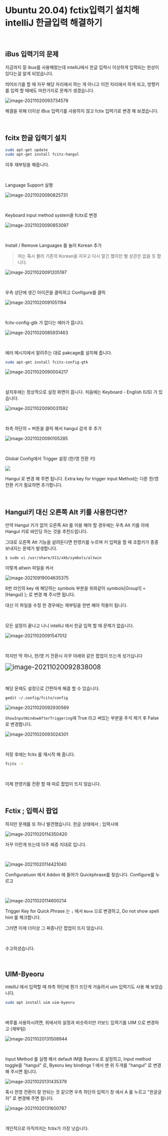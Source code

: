# Ubuntu 20.04) fctix입력기 설치해 intelliJ 한글입력 해결하기

​		

## iBus 입력기의 문제

지금까지 잘 ibus를 사용해왔는데 intelliJ에서 한글 입력시 이상하게 입력되는 현상이 있다는걸 알게 되었습니다.

띄어쓰기를 할 때 자꾸 해당 자리에서 하는 게 아니고 이전 자리에서 하게 되고, 방향키를 입력 할 때에도 마찬가지로 문제가 생겼습니다. 

![image-20211020093734578](https://raw.githubusercontent.com/Shane-Park/markdownBlog/master/OS/linux/ubuntu/fctix.assets/image-20211020093734578.webp)



해결을 위해 더이상 iBus 입력기를 사용하지 않고 fctix 입력기로 변경 해 보겠습니다.

​	

## fcitx 한글 입력기 설치

```bash
sudo apt-get update
sudo apt-get install fcitx-hangul
```

이후 재부팅을 해줍니다.

​	

Language Support 실행

![image-20211020090825731](https://raw.githubusercontent.com/Shane-Park/markdownBlog/master/OS/linux/ubuntu/fctix.assets/image-20211020090825731.webp)

​	

Keyboard input method system을 fcitx로 변경

![image-20211020090853097](https://raw.githubusercontent.com/Shane-Park/markdownBlog/master/OS/linux/ubuntu/fctix.assets/image-20211020090853097.webp)

​	

Install / Remove Languages 를 눌러 Korean 추가

> 저는 혹시 몰라 기존의 Korean을 지우고 다시 깔긴 했지만 별 상관은 없을 듯 합니다.

![image-20211020091205197](https://raw.githubusercontent.com/Shane-Park/markdownBlog/master/OS/linux/ubuntu/fctix.assets/image-20211020091205197.webp)

​		

우측 상단에 생긴 아이콘을 클릭하고 Configure를 클릭

![image-20211020091051194](https://raw.githubusercontent.com/Shane-Park/markdownBlog/master/OS/linux/ubuntu/fctix.assets/image-20211020091051194.webp)

​	

fcitx-config-gtk 가 없다는 에러가 뜹니다.

![image-20211020085931463](https://raw.githubusercontent.com/Shane-Park/markdownBlog/master/OS/linux/ubuntu/fctix.assets/image-20211020085931463.webp)

​	

에러 메시지에서 알려주는 대로 pakcage를 설치해 줍니다.

```bash
sudo apt-get install fcitx-config-gtk
```

![image-20211020090004217](https://raw.githubusercontent.com/Shane-Park/markdownBlog/master/OS/linux/ubuntu/fctix.assets/image-20211020090004217.webp)

​	

설치후에는 정상적으로 설정 화면이 뜹니다. 처음에는 Keyboard - English (US) 가 있습니다.

![image-20211020090031592](https://raw.githubusercontent.com/Shane-Park/markdownBlog/master/OS/linux/ubuntu/fctix.assets/image-20211020090031592.webp)

​		

좌측 하단의 + 버튼을 클릭 해서 hangul 검색 후 추가

![image-20211020090105285](https://raw.githubusercontent.com/Shane-Park/markdownBlog/master/OS/linux/ubuntu/fctix.assets/image-20211020090105285.webp)

​	

Global Config에서 Trigger 설정 (한/영 전환 키)

![](https://raw.githubusercontent.com/Shane-Park/markdownBlog/master/OS/linux/ubuntu/fctix.assets/image-20211020132717132.webp)

Hangul 로 변경 해 주면 됩니다. Extra key for trigger input Method는 다른 한/영 전환 키가 필요하면 추가합니다.

​		

## Hangul키 대신 오른쪽 Alt 키를 사용한다면?

만약 Hangul 키가 없어 오른쪽 Alt 를 이용 해야 할 경우에는 우측 Alt 키를 아에 Hangul 키로 바인딩 하는 것을 추천드립니다.

그대로 오른쪽 Alt 기능을 살려둔다면 한영키를 누르며 키 입력을 할 때 조합키가 종종 보내지는 문제가 발생합니다.

```
$ sudo vi /usr/share/X11/xkb/symbols/altwin
```

이렇게 altwin 파일을 켜서

![image-20210919004635375](https://raw.githubusercontent.com/Shane-Park/markdownBlog/master/OS/linux/ubuntu/fctix.assets/image-20210919004635375.webp)

 6번 라인의 key 에 해당하는 symbols 부분을 위와같이 symbols\[Group1\] = \[Hangul\] }; 로 변경 해 주시면 됩니다.

대신 이 파일을 수정 한 경우에는 재부팅을 한번 해야 적용이 됩니다.

​		

모든 설정이 끝나고 나니 intelliJ 에서 한글 입력 할 때 문제가 없습니다.

![image-20211020091547012](https://raw.githubusercontent.com/Shane-Park/markdownBlog/master/OS/linux/ubuntu/fctix.assets/image-20211020091547012.webp)

​	

하지만 딱 하나, 한/영 키 전환시 자꾸 아래와 같은 팝업이 뜨는게 성가십니다

<img src="https://raw.githubusercontent.com/Shane-Park/markdownBlog/master/OS/linux/ubuntu/fctix.assets/image-20211020092838008.webp" alt="image-20211020092838008" style="zoom: 150%;" />

​	

해당 문제도 설정으로 간편하게 해결 할 수 있습니다.

```bash
gedit ~/.config/fcitx/config 
```

![image-20211020092930569](https://raw.githubusercontent.com/Shane-Park/markdownBlog/master/OS/linux/ubuntu/fctix.assets/image-20211020092930569.webp)

`ShowInputWindowAfterTriggering`에 True 라고 써있는 부분을 주석 제거 후 False로 변경합니다.

![image-20211020093024301](https://raw.githubusercontent.com/Shane-Park/markdownBlog/master/OS/linux/ubuntu/fctix.assets/image-20211020093024301.webp)

​	

저장 후에는 fcitx 를 재시작 해 줍니다.

```bash
fcitx -r
```

​	

이제 한영키를 전환 할 때 따로 팝업이 뜨지 않습니다.

​		

## Fctix ; 입력시 팝업

하지만 문제를 또 하나 발견했습니다. 한글 상태에서 ; 입력시에 

![image-20211020114350420](https://raw.githubusercontent.com/Shane-Park/markdownBlog/master/OS/linux/ubuntu/fctix.assets/image-20211020114350420.webp)

자꾸 이런게 뜨는데 아주 짜증 지대로 입니다.

​	

![image-20211020114421040](https://raw.githubusercontent.com/Shane-Park/markdownBlog/master/OS/linux/ubuntu/fctix.assets/image-20211020114421040.webp)

Configuratiuon 에서 Addon 에 들어가 Quickphrase를 찾습니다. Configure를 누르고

​	

![image-20211020114600214](https://raw.githubusercontent.com/Shane-Park/markdownBlog/master/OS/linux/ubuntu/fctix.assets/image-20211020114600214.webp)

Trigger Key for Quick Phrase 는 `;` 에서 `None` 으로 변경하고, Do not show spell hint 를 체크합니다.

그러면 이제 더이상 그 짜증나던 팝업이 뜨지 않습니다.

​			

수고하셨습니다. 

​	

## UIM-Byeoru

intelliJ 에서 입력할 때 좌측 하단에 뭔가 뜨던게 거슬려서 uim 입력기도 사용 해 보았습니다.

```bash
sudo apt install uim uim-byeoru
```

​	

벼루를 사용하시려면, 위에서의 설정과 비슷하지만 키보드 입력기를 UIM 으로 변경하고 (재부팅)

![image-20211020131508944](https://raw.githubusercontent.com/Shane-Park/markdownBlog/master/OS/linux/ubuntu/fctix.assets/image-20211020131508944.webp)

​	 

Input Method 를 실행 해서 default IM을  Byeoru 로 설정하고, Input method toggle을 "hangul" 로, Byeoru key bindings 1 에서 맨 위 두개를 "hangul" 로 변경 해 주시면 됩니다.

![image-20211020131435379](https://raw.githubusercontent.com/Shane-Park/markdownBlog/master/OS/linux/ubuntu/fctix.assets/image-20211020131435379.webp)

혹시 한영 전환이 잘 안되는 것 같으면 우측 하단의 입력기 창 에서 A 를 누르고 "한글글자" 로 변경해 주면 됩니다. 

![image-20211020131600787](https://raw.githubusercontent.com/Shane-Park/markdownBlog/master/OS/linux/ubuntu/fctix.assets/image-20211020131600787.webp)

​	

개인적으로 아직까지는 fctix가 가장 낫습니다.
